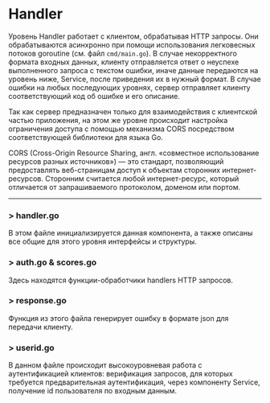 # Handler

Уровень Handler работает с клиентом, обрабатывая HTTP запросы. Они обрабатываются асинхронно при помощи использования легковесных потоков goroutine (см. файл `cmd/main.go`). В случае некорректного формата входных данных, клиенту отправляется ответ о неуспехе выполненного запроса с текстом ошибки, иначе данные передаются на уровень ниже, Service, после приведения их в нужный формат. В случае ошибки на любых последующих уровнях, сервер отправляет клиенту соответствующий код об ошибке и его описание.

Так как сервер предназначен только для взаимодействия с клиентской частью приложения, на этом же уровне происходит настройка ограничения доступа с помощью механизма CORS посредством соответствующей библиотеки для языка Go.

CORS (Cross-Origin Resource Sharing, англ. «совместное использование ресурсов разных источников») — это стандарт, позволяющий предоставлять веб-страницам доступ к объектам сторонних интернет-ресурсов. Сторонним считается любой интернет-ресурс, который отличается от запрашиваемого протоколом, доменом или портом.

---
### > handler.go
В этом файле инициализируется данная компонента, а также описаны все общие для этого уровня интерфейсы и структуры.

### > auth.go & scores.go
Здесь находятся функции-обработчики handlers HTTP запросов.

### > response.go
Функция из этого файла генерирует ошибку в формате json для передачи клиенту.

### > userid.go
В данном файле происходит высокоуровневая работа с аутентификацией клиентов: верификация запросов, для которых требуется предварительная аутентификация, через компоненту Service, получение id пользователя по входным данным.
